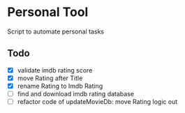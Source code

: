# Personal Tool

Script to automate personal tasks


## Todo

- [x] validate imdb rating score
- [x] move Rating after Title
- [x] rename Rating to Imdb Rating
- [ ] find and download imdb rating database
- [ ] refactor code of updateMovieDb: move Rating logic out
